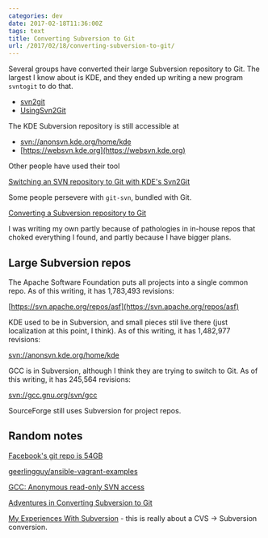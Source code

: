 ```yaml
---
categories: dev
date: 2017-02-18T11:36:00Z
tags: text
title: Converting Subversion to Git
url: /2017/02/18/converting-subversion-to-git/
---
```


Several groups have converted their large Subversion repository to Git. The largest I
know about is KDE, and they ended up writing a new program `svntogit` to do that.

- [svn2git](https://github.com/svn-all-fast-export/svn2git)
- [UsingSvn2Git](https://techbase.kde.org/Projects/MoveToGit/UsingSvn2Git)

The KDE Subversion repository is still accessible at

- [svn://anonsvn.kde.org/home/kde](svn://anonsvn.kde.org/home/kde)
- [https://websvn.kde.org](https://websvn.kde.org)

Other people have used their tool

[Switching an SVN repository to Git with KDE's Svn2Git](https://www.jeffgeerling.com/blogs/jeff-geerling/switching-svn-repository-svn2git)

Some people persevere with `git-svn`, bundled with Git.

[Converting a Subversion repository to Git](http://john.albin.net/git/convert-subversion-to-git)

I was writing my own partly because of pathologies in in-house repos that choked everything
I found, and partly because I have bigger plans.

## Large Subversion repos

The Apache Software Foundation puts all projects into a single common repo. As of this writing,
it has 1,783,493 revisions:

[https://svn.apache.org/repos/asf](https://svn.apache.org/repos/asf)

KDE used to be in Subversion, and small pieces stil live there (just localization at
this point, I think). As of this writing, it has 1,482,977 revisions:

[svn://anonsvn.kde.org/home/kde](svn://anonsvn.kde.org/home/kde)

GCC is in Subversion, although I think they are trying to switch to Git. As of this writing,
it has 245,564 revisions:

[svn://gcc.gnu.org/svn/gcc](svn://gcc.gnu.org/svn/gcc)

SourceForge still uses Subversion for project repos.

## Random notes

[Facebook's git repo is 54GB](https://news.ycombinator.com/item?id=7648237)

[geerlingguy/ansible-vagrant-examples](https://github.com/geerlingguy/ansible-vagrant-examples)

[GCC: Anonymous read-only SVN access](https://gcc.gnu.org/svn.html)

[Adventures in Converting Subversion to Git](http://scholarslab.org/research-and-development/adventures-in-converting-subversion-to-git/)

[My Experiences With Subversion](http://www.chiark.greenend.org.uk/~sgtatham/svn.html) - this is
really about a CVS -> Subversion conversion.
